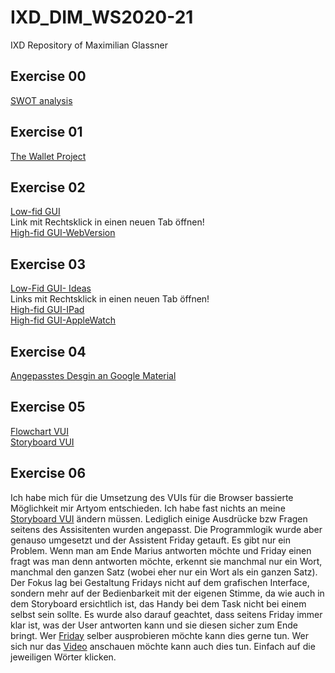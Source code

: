 # IXD_DIM_WS2020-21
IXD Repository of Maximilian Glassner

## Exercise 00 
[SWOT analysis](/swot.jpg) <br /> 

## Exercise 01
[The Wallet Project](/task01.pdf)

## Exercise 02
[Low-fid GUI](/gui.jpeg) <br />
Link mit Rechtsklick in einen neuen Tab öffnen! <br />
[High-fid GUI-WebVersion](https://xd.adobe.com/view/342483f4-6632-402c-ad3a-43804f2489fb-6177/) <br />

## Exercise 03
[Low-Fid GUI- Ideas](/gui2.jpg) <br />
Links mit Rechtsklick in einen neuen Tab öffnen! <br />
[High-fid GUI-IPad](https://xd.adobe.com/view/2a35c897-11da-4cd1-8589-12529171c68f-7f66/) <br />
[High-fid GUI-AppleWatch](https://xd.adobe.com/view/01439293-c2c7-43f3-9799-acd02f449097-5410/)<br />

## Exercise 04
[Angepasstes Desgin an Google Material](https://xd.adobe.com/view/d5ea987f-5a21-47aa-8af7-1cbdf5db0c44-80b9/)

## Exercise 05
[Flowchart VUI](/VUI.png) <br />
[Storyboard VUI](/storyboard_vui.jpg) <br />

## Exercise 06

Ich habe mich für die Umsetzung des VUIs für die Browser bassierte Möglichkeit mir Artyom entschieden. Ich habe fast nichts an meine [Storyboard VUI](/storyboard_vui.jpg) ändern müssen. Lediglich einige Ausdrücke bzw Fragen seitens des Assisitenten wurden angepasst. Die Programmlogik wurde aber genauso umgesetzt und der Assistent Friday getauft. Es gibt nur ein Problem. Wenn man am Ende Marius antworten möchte und Friday einen fragt was man denn antworten möchte, erkennt sie manchmal nur ein Wort, manchmal den ganzen Satz (wobei eher nur ein Wort als ein ganzen Satz). Der Fokus lag bei Gestaltung Fridays nicht auf dem grafischen Interface, sondern mehr auf der Bedienbarkeit mit der eigenen Stimme, da wie auch in dem Storyboard ersichtlich ist, das Handy bei dem Task nicht bei einem selbst sein sollte. Es wurde also darauf geachtet, dass seitens Friday immer klar ist, was der User antworten kann und sie diesen sicher zum Ende bringt. Wer [Friday](https://webuser.hs-furtwangen.de/~glassner/IXD/friday.exe/FRIDAY.html) selber ausprobieren möchte kann dies gerne tun. Wer sich nur das [Video](/fridayvideo.mp4) anschauen möchte kann auch dies tun. Einfach auf die jeweiligen Wörter klicken.
